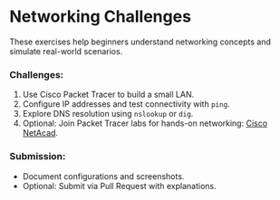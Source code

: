 # Networking Challenges

These exercises help beginners understand networking concepts and simulate real-world scenarios.

### Challenges:
1. Use Cisco Packet Tracer to build a small LAN.
2. Configure IP addresses and test connectivity with `ping`.
3. Explore DNS resolution using `nslookup` or `dig`.
4. Optional: Join Packet Tracer labs for hands-on networking: [Cisco NetAcad](https://www.netacad.com/).

### Submission:
- Document configurations and screenshots.
- Optional: Submit via Pull Request with explanations.
